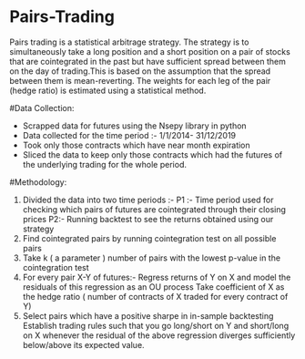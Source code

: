 # Pairs-Trading
Pairs trading is a statistical arbitrage strategy.  The strategy is to simultaneously take a long position and a short position on a pair of stocks that are cointegrated in the past but have sufficient spread between them on the day of trading.This is based on the assumption that the spread between them is mean-reverting.  The weights for each leg of the pair (hedge ratio) is estimated using a statistical method.  

#Data Collection:
+ Scrapped data for futures using the Nsepy library in python 
+ Data collected for the time period :- 1/1/2014- 31/12/2019 
+ Took only those contracts which have near month expiration 
+ Sliced the data to keep only those contracts which had the futures of the underlying trading for the whole period. 

#Methodology:
1) Divided the data into two time periods :-
     P1 :- Time period used for checking which pairs of futures are cointegrated through their closing prices 
     P2:- Running backtest to see the returns obtained using our strategy 
2) Find cointegrated pairs by running cointegration test on all possible pairs
3) Take k ( a parameter ) number of pairs with the lowest p-value in the cointegration test  
4) For every pair X-Y of futures:-
     Regress returns of Y on X and model the residuals of this regression as an OU process
     Take coefficient of X as the hedge ratio ( number of contracts of X traded for every contract of Y) 
5) Select pairs which have a positive sharpe in in-sample backtesting
Establish trading rules such that you go long/short on Y and short/long on X whenever the residual of the above regression diverges sufficiently below/above its expected value.
